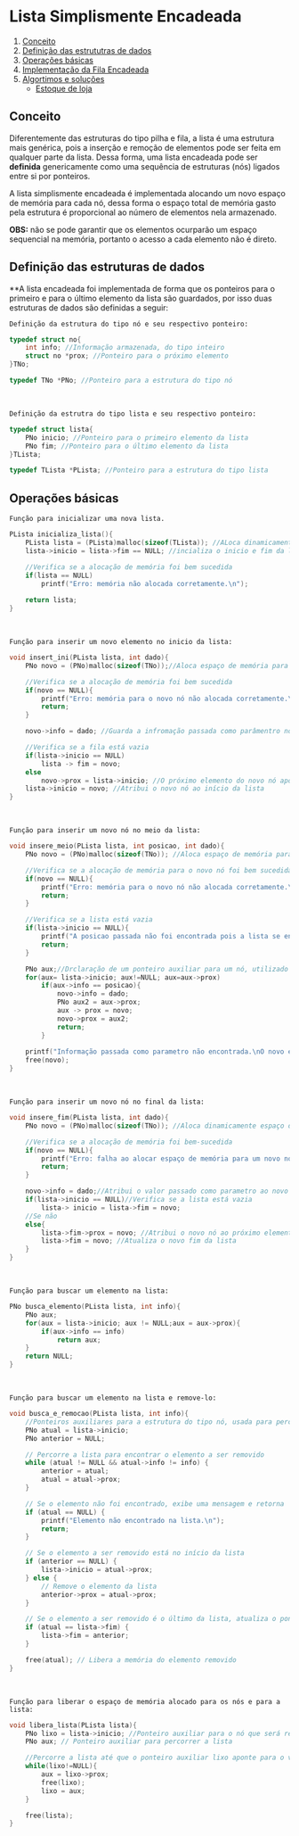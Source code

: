 # Lista Simplismente Encadeada

1. [Conceito](#conceito)
2. [Definição das estrututras de dados](#definição-das-estruturas-de-dados)
3. [Operações básicas](#operações-básicas)
4. [Implementação da Fila Encadeada](/6_Lista_Encadeada/implemetacao.c)
5. [Algortimos e soluções](/6_Lista_Encadeada/exercicios/)
    - [Estoque de loja](/6_Lista_Encadeada/exercicios/estoque.c)

## Conceito
Diferentemente das estruturas do tipo pilha e fila, a lista é uma estrutura mais genérica, pois a inserção e remoção de elementos pode ser feita em qualquer parte da lista. Dessa forma, uma lista encadeada pode ser **definida** genericamente como uma sequência de estruturas (nós) ligados entre si por ponteiros.

A lista simplismente encadeada é implementada alocando um novo espaço de memória para cada nó, dessa forma o espaço total de memória gasto pela estrutura é proporcional ao número de elementos nela armazenado.

**OBS:** não se pode garantir que os elementos ocurparão um espaço sequencial na memória, portanto o acesso a cada elemento não é direto.


## Definição das estruturas de dados
**A lista encadeada foi implementada de forma que os ponteiros para o primeiro e para o último elemento da lista são guardados, por isso duas estruturas de dados são definidas a seguir:

`Definição da estrutura do tipo nó e seu respectivo ponteiro:`
```C
typedef struct no{
    int info; //Informação armazenada, do tipo inteiro
    struct no *prox; //Ponteiro para o próximo elemento 
}TNo;

typedef TNo *PNo; //Ponteiro para a estrutura do tipo nó
```
<br>

`Definição da estrutra do tipo lista e seu respectivo ponteiro:`
```C
typedef struct lista{
    PNo inicio; //Ponteiro para o primeiro elemento da lista
    PNo fim; //Ponteiro para o último elemento da lista
}TLista;

typedef TLista *PLista; //Ponteiro para a estrutura do tipo lista
```


## Operações básicas

`Função para inicializar uma nova lista.`
```C
PLista inicializa_lista(){
    PLista lista = (PLista)malloc(sizeof(TLista)); //ALoca dinamicamente espaço de memória para uma nova lista
    lista->inicio = lista->fim == NULL; //incializa o inicio e fim da lista como nulos

    //Verifica se a alocação de memória foi bem sucedida
    if(lista == NULL)
        printf("Erro: memória não alocada corretamente.\n");
    
    return lista;
}
```
<br>

`Função para inserir um novo elemento no inicio da lista:`
```C
void insert_ini(PLista lista, int dado){
    PNo novo = (PNo)malloc(sizeof(TNo));//Aloca espaço de memória para um novo nó

    //Verifica se a alocação de memória foi bem sucedida
    if(novo == NULL){
        printf("Erro: memória para o novo nó não alocada corretamente.\n");
        return;
    }

    novo->info = dado; //Guarda a infromação passada como parâmentro no novo nó

    //Verifica se a fila está vazia 
    if(lista->inicio == NULL) 
        lista -> fim = novo;
    else
        novo->prox = lista->inicio; //O próximo elemento do novo nó aponta para o início da lista
    lista->inicio = novo; //Atribui o novo nó ao início da lista
}  
```
<br>

`Função para inserir um novo nó no meio da lista:`
```C
void insere_meio(PLista lista, int posicao, int dado){
    PNo novo = (PNo)malloc(sizeof(TNo)); //Aloca espaço de memória para um novo nó

    //Verifica se a alocação de memória para o novo nó foi bem sucedida
    if(novo == NULL){
        printf("Erro: memória para o novo nó não alocada corretamente.\n");
        return;
    }

    //Verifica se a lista está vazia
    if(lista->inicio == NULL){
        printf("A posicao passada não foi encontrada pois a lista se encontra vazia.\n");
        return;
    }

    PNo aux;//Drclaração de um ponteiro auxiliar para um nó, utilizado para percorrer a lista
    for(aux= lista->inicio; aux!=NULL; aux=aux->prox)
        if(aux->info == posicao){
            novo->info = dado;
            PNo aux2 = aux->prox;
            aux -> prox = novo;
            novo->prox = aux2;
            return;
        }
    
    printf("Informação passada como parametro não encontrada.\nO novo elemento não foi inserido na lista.\n");
    free(novo);
}
```
<br>

`Função para inserir um novo nó no final da lista:`
```C
void insere_fim(PLista lista, int dado){
    PNo novo = (PNo)malloc(sizeof(TNo)); //Aloca dinamicamente espaço de meória para um novo nó

    //Verifica se a alocação de memória foi bem-sucedida
    if(novo == NULL){
        printf("Erro: falha ao alocar espaço de memória para um novo nó.\n");
        return;
    }

    novo->info = dado;//Atribui o valor passado como parametro ao novo nó
    if(lista->inicio == NULL)//Verifica se a lista está vazia
        lista-> inicio = lista->fim = novo;
    //Se não 
    else{
        lista->fim->prox = novo; //Atribui o novo nó ao próximo elemento da lista, depois do fim
        lista->fim = novo; //Atualiza o novo fim da lista
    }
}

```
<br>

`Função para buscar um elemento na lista:`
```C
PNo busca_elemento(PLista lista, int info){
    PNo aux;
    for(aux = lista->inicio; aux != NULL;aux = aux->prox){
        if(aux->info == info)
            return aux;
    }
    return NULL;
}
```
<br>

`Função para buscar um elemento na lista e remove-lo:`
```C
void busca_e_remocao(PLista lista, int info){
    //Ponteiros auxiliares para a estrutura do tipo nó, usada para percorrer a lista
    PNo atual = lista->inicio; 
    PNo anterior = NULL;

    // Percorre a lista para encontrar o elemento a ser removido
    while (atual != NULL && atual->info != info) {
        anterior = atual;
        atual = atual->prox;
    }

    // Se o elemento não foi encontrado, exibe uma mensagem e retorna
    if (atual == NULL) {
        printf("Elemento não encontrado na lista.\n");
        return;
    }

    // Se o elemento a ser removido está no início da lista
    if (anterior == NULL) {
        lista->inicio = atual->prox;
    } else {
        // Remove o elemento da lista
        anterior->prox = atual->prox;
    }

    // Se o elemento a ser removido é o último da lista, atualiza o ponteiro para o fim
    if (atual == lista->fim) {
        lista->fim = anterior;
    }

    free(atual); // Libera a memória do elemento removido
}
```
<br>

`Função para liberar o espaço de memória alocado para os nós e para a lista:`
```C
void libera_lista(PLista lista){
    PNo lixo = lista->inicio; //Ponteiro auxiliar para o nó que será removido
    PNo aux; // Ponteiro auxiliar para percorrer a lista

    //Percorre a lista até que o ponteiro auxiliar lixo aponte para o vazio, ou seja, até que todos os elementos sejam removidos
    while(lixo!=NULL){
        aux = lixo->prox;
        free(lixo);
        lixo = aux;
    }

    free(lista);
}
```
